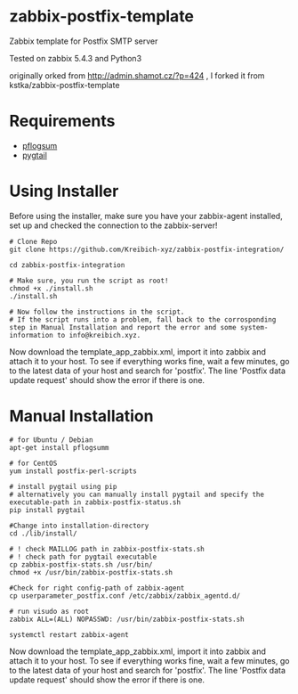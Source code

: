 # zabbix-postfix-template
Zabbix template for Postfix SMTP server

Tested on zabbix 5.4.3 and Python3

originally orked from http://admin.shamot.cz/?p=424 , I forked it from kstka/zabbix-postfix-template

# Requirements
* [pflogsum](http://jimsun.linxnet.com/postfix_contrib.html)
* [pygtail](https://pypi.org/project/pygtail/)

# Using Installer
Before using the installer, make sure you have your zabbix-agent installed, set up and checked the connection to the zabbix-server!

    # Clone Repo
    git clone https://github.com/Kreibich-xyz/zabbix-postfix-integration/
    
    cd zabbix-postfix-integration
    
    # Make sure, you run the script as root!
    chmod +x ./install.sh
    ./install.sh
    
    # Now follow the instructions in the script.
    # If the script runs into a problem, fall back to the corrosponding step in Manual Installation and report the error and some system-information to info@kreibich.xyz.
   
Now download the template_app_zabbix.xml, import it into zabbix and attach it to your host. 
To see if everything works fine, wait a few minutes, go to the latest data of your host and search for 'postfix'. The line 'Postfix data update request' should show the error if there is one.

# Manual Installation
    # for Ubuntu / Debian
    apt-get install pflogsumm
    
    # for CentOS
    yum install postfix-perl-scripts
    
    # install pygtail using pip
    # alternatively you can manually install pygtail and specify the executable-path in zabbix-postfix-status.sh
    pip install pygtail
    
    #Change into installation-directory
    cd ./lib/install/
    
    # ! check MAILLOG path in zabbix-postfix-stats.sh
    # ! check path for pygtail executable
    cp zabbix-postfix-stats.sh /usr/bin/
    chmod +x /usr/bin/zabbix-postfix-stats.sh

    #Check for right config-path of zabbix-agent
    cp userparameter_postfix.conf /etc/zabbix/zabbix_agentd.d/
    
    # run visudo as root
    zabbix ALL=(ALL) NOPASSWD: /usr/bin/zabbix-postfix-stats.sh
    
    systemctl restart zabbix-agent

Now download the template_app_zabbix.xml, import it into zabbix and attach it to your host. 
To see if everything works fine, wait a few minutes, go to the latest data of your host and search for 'postfix'. The line 'Postfix data update request' should show the error if there is one.
